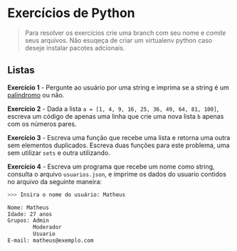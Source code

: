 # Exercícios de Python

> Para resolver os exercícios crie uma branch com seu nome e *comite* seus arquivos. Não esuqeça de criar um virtualenv python caso deseje instalar pacotes adcionais.


## Listas

**Exercício 1** - Pergunte ao usuário por uma string e imprima se a string é um [palindromo](https://pt.wikipedia.org/wiki/Pal%C3%ADndromo) ou não.

**Exercício 2** - Dada a lista `a = [1, 4, 9, 16, 25, 36, 49, 64, 81, 100]`, escreva um código de apenas uma linha que crie uma nova lista `b` apenas com os números pares.

**Exercício 3** - Escreva uma função que recebe uma lista e retorna uma outra sem elementos duplicados. Escreva duas funções para este problema, uma sem utilizar `sets` e outra utilizando.

**Exercício 4** - Escreva um programa que recebe um nome como string, consulta o arquivo `usuarios.json`, e imprime os dados do usuario contidos no arquivo da seguinte maneira:

```bash
>>> Insira o nome do usuário: Matheus

Nome: Matheus
Idade: 27 anos
Grupos: Admin
        Moderador
        Usuario
E-mail: matheus@exemplo.com
```
